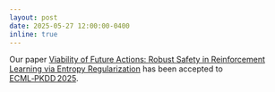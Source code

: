 ```yaml
---
layout: post
date: 2025-05-27 12:00:00-0400
inline: true
---
```


Our paper [Viability of Future Actions: Robust Safety in Reinforcement Learning via Entropy Regularization](https://arxiv.org/abs/2506.10871) has been accepted to [ECML‑PKDD 2025](https://ecmlpkdd.org/2025/).